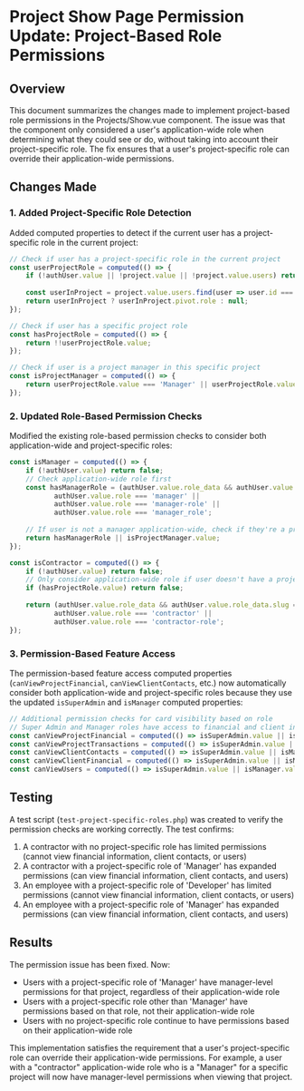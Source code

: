 # Project Show Page Permission Update: Project-Based Role Permissions

## Overview

This document summarizes the changes made to implement project-based role permissions in the Projects/Show.vue component. The issue was that the component only considered a user's application-wide role when determining what they could see or do, without taking into account their project-specific role. The fix ensures that a user's project-specific role can override their application-wide permissions.

## Changes Made

### 1. Added Project-Specific Role Detection

Added computed properties to detect if the current user has a project-specific role in the current project:

```javascript
// Check if user has a project-specific role in the current project
const userProjectRole = computed(() => {
    if (!authUser.value || !project.value || !project.value.users) return null;
    
    const userInProject = project.value.users.find(user => user.id === authUser.value.id);
    return userInProject ? userInProject.pivot.role : null;
});

// Check if user has a specific project role
const hasProjectRole = computed(() => {
    return !!userProjectRole.value;
});

// Check if user is a project manager in this specific project
const isProjectManager = computed(() => {
    return userProjectRole.value === 'Manager' || userProjectRole.value === 'Project Manager';
});
```

### 2. Updated Role-Based Permission Checks

Modified the existing role-based permission checks to consider both application-wide and project-specific roles:

```javascript
const isManager = computed(() => {
    if (!authUser.value) return false;
    // Check application-wide role first
    const hasManagerRole = (authUser.value.role_data && authUser.value.role_data.slug === 'manager') ||
           authUser.value.role === 'manager' ||
           authUser.value.role === 'manager-role' ||
           authUser.value.role === 'manager_role';
    
    // If user is not a manager application-wide, check if they're a project manager for this project
    return hasManagerRole || isProjectManager.value;
});

const isContractor = computed(() => {
    if (!authUser.value) return false;
    // Only consider application-wide role if user doesn't have a project-specific role
    if (hasProjectRole.value) return false;
    
    return (authUser.value.role_data && authUser.value.role_data.slug === 'contractor') ||
           authUser.value.role === 'contractor' ||
           authUser.value.role === 'contractor-role';
});
```

### 3. Permission-Based Feature Access

The permission-based feature access computed properties (`canViewProjectFinancial`, `canViewClientContacts`, etc.) now automatically consider both application-wide and project-specific roles because they use the updated `isSuperAdmin` and `isManager` computed properties:

```javascript
// Additional permission checks for card visibility based on role
// Super Admin and Manager roles have access to financial and client information
const canViewProjectFinancial = computed(() => isSuperAdmin.value || isManager.value);
const canViewProjectTransactions = computed(() => isSuperAdmin.value || isManager.value);
const canViewClientContacts = computed(() => isSuperAdmin.value || isManager.value);
const canViewClientFinancial = computed(() => isSuperAdmin.value || isManager.value);
const canViewUsers = computed(() => isSuperAdmin.value || isManager.value);
```

## Testing

A test script (`test-project-specific-roles.php`) was created to verify the permission checks are working correctly. The test confirms:

1. A contractor with no project-specific role has limited permissions (cannot view financial information, client contacts, or users)
2. A contractor with a project-specific role of 'Manager' has expanded permissions (can view financial information, client contacts, and users)
3. An employee with a project-specific role of 'Developer' has limited permissions (cannot view financial information, client contacts, or users)
4. An employee with a project-specific role of 'Manager' has expanded permissions (can view financial information, client contacts, and users)

## Results

The permission issue has been fixed. Now:

- Users with a project-specific role of 'Manager' have manager-level permissions for that project, regardless of their application-wide role
- Users with a project-specific role other than 'Manager' have permissions based on that role, not their application-wide role
- Users with no project-specific role continue to have permissions based on their application-wide role

This implementation satisfies the requirement that a user's project-specific role can override their application-wide permissions. For example, a user with a "contractor" application-wide role who is a "Manager" for a specific project will now have manager-level permissions when viewing that project.
